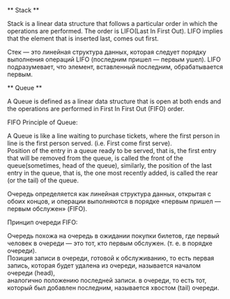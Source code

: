 ** Stack **

Stack is a linear data structure that follows a particular order in which the operations are performed. The order is LIFO(Last In First Out). 
LIFO implies that the element that is inserted last, comes out first.

Стек — это линейная структура данных, которая следует  порядку выполнения операций LIFO (последним пришел — первым ушел).
LIFO подразумевает, что элемент, вставленный последним, обрабатывается первым.



** Queue **

A Queue is defined as a linear data structure that is open at both ends and the operations are performed in First In First Out (FIFO) order.   

FIFO Principle of Queue:                                                                                                                 

A Queue is like a line waiting to purchase tickets, where the first person in line is the first person served. (i.e. First come first serve).  
Position of the entry in a queue ready to be served, that is, the first entry that will be removed from the queue, is called the front of the queue(sometimes, 
head of the queue), similarly, the position of the last entry in the queue, that is, the one most recently added, is called the rear (or the tail) of the queue.


Очередь определяется как линейная структура данных, открытая с обоих концов, и операции выполняются в порядке «первым пришел — первым обслужен» (FIFO).

Принцип очереди FIFO: 

Очередь похожа на очередь в ожидании покупки билетов, где первый человек в очереди — это тот, кто первым обслужен. (т. е. в порядке очереди).   
Позиция записи в очереди, готовой к обслуживанию, то есть первая запись, которая будет удалена из очереди, называется началом очереди (head),   
аналогично положению последней записи. в очереди, то есть тот, который был добавлен последним, называется хвостом (tail) очереди.
